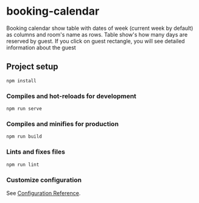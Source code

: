 # booking-calendar

Booking calendar show table with dates of week (current week by default) as columns
and room's name as rows. Table show's how many days are reserved by guest. If you click on guest rectangle,
you will see detailed information about the guest

## Project setup

```
npm install
```

### Compiles and hot-reloads for development

```
npm run serve
```

### Compiles and minifies for production

```
npm run build
```

### Lints and fixes files

```
npm run lint
```

### Customize configuration

See [Configuration Reference](https://cli.vuejs.org/config/).
